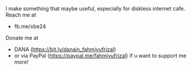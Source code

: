 I make something that maybe useful, especially for diskless internet cafe.
Reach me at 
- fb.me/xbe24

Donate me at 
- DANA (https://bit.ly/danain_fahmiyufrizal)
-  or via PayPal (https://paypal.me/fahmiyufrizal) if u want to support me more!

<!---
fahmiyufrizal/fahmiyufrizal is a ✨ special ✨ repository because its `README.md` (this file) appears on your GitHub profile.
You can click the Preview link to take a look at your changes.
--->
